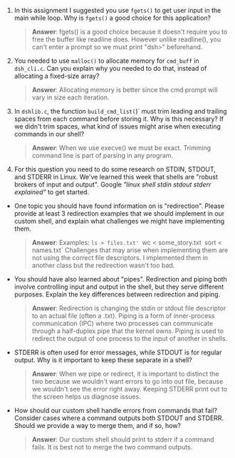 1. In this assignment I suggested you use `fgets()` to get user input in the main while loop. Why is `fgets()` a good choice for this application?

    > **Answer**: fgets() is a good choice because it doesn't require you to free the buffer like readline does. However unlike readline(), you can't enter a prompt so we must print "dsh>" beforehand.

2. You needed to use `malloc()` to allocate memory for `cmd_buff` in `dsh_cli.c`. Can you explain why you needed to do that, instead of allocating a fixed-size array?

    > **Answer**:  Allocating memory is better since the cmd prompt will vary in size each iteration.


3. In `dshlib.c`, the function `build_cmd_list(`)` must trim leading and trailing spaces from each command before storing it. Why is this necessary? If we didn't trim spaces, what kind of issues might arise when executing commands in our shell?

    > **Answer**:  When we use execve() we must be exact. Trimming command line is part of parsing in any program.

4. For this question you need to do some research on STDIN, STDOUT, and STDERR in Linux. We've learned this week that shells are "robust brokers of input and output". Google _"linux shell stdin stdout stderr explained"_ to get started.

- One topic you should have found information on is "redirection". Please provide at least 3 redirection examples that we should implement in our custom shell, and explain what challenges we might have implementing them.

    > **Answer**: Examples:
        `ls > files.txt'
        `wc < some_story.txt`
        `sort < names.txt`
        Challenges that may arise when implementing them are not using the correct file descriptors. I implemented them in another class but the redirection wasn't too bad.

- You should have also learned about "pipes". Redirection and piping both involve controlling input and output in the shell, but they serve different purposes. Explain the key differences between redirection and piping.

    > **Answer**:  Redirection is changing the stdin or stdout file descriptor to an actual file (often a .txt). Piping is a form of inner-process communication (IPC) where two processes can communicate through a half-duplex pipe that the kernel owns. Piping is used to redirect the output of one process to the input of another in shells.

- STDERR is often used for error messages, while STDOUT is for regular output. Why is it important to keep these separate in a shell?

    > **Answer**:  When we pipe or redirect, it is important to distinct the two because we wouldn't want errors to go into out file, because we wouldn't see the error right away. Keeping STDERR print out to the screen helps us diagnose issues.

- How should our custom shell handle errors from commands that fail? Consider cases where a command outputs both STDOUT and STDERR. Should we provide a way to merge them, and if so, how?

    > **Answer**: Our custom shell should print to stderr if a command fails. It is best not to merge the two command outputs.